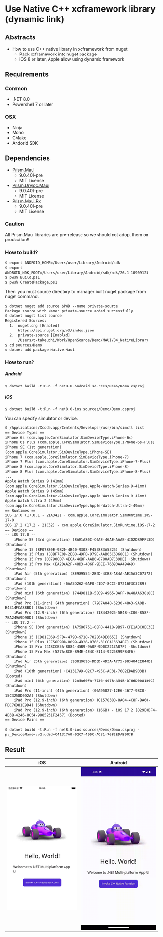 # Use Native C++ xcframework library (dynamic link)

## Abstracts

* How to use C++ native library in xcframework from nuget
  * Pack xcframework into nuget package
  * iOS 8 or later, Apple allow using dynamic framework

## Requirements

### Common

* .NET 8.0
* Powershell 7 or later

### OSX

* Ninja
* Mono
* CMake
* Andorid SDK

## Dependencies

* [Prism.Maui](https://github.com/PrismLibrary/Prism.Maui)
  * 9.0.401-pre
  * MIT License
* [Prism.DryIoc.Maui](https://github.com/PrismLibrary/Prism.Maui)
  * 9.0.401-pre
  * MIT License
* [Prism.Maui.Rx](https://github.com/PrismLibrary/Prism.Maui)
  * 9.0.401-pre
  * MIT License

### Caution

All Prism.Maui libraries are pre-release so we should not adopt them on production!!

### How to build?

````shel
$ export ANDROID_HOME=/Users/user/Library/Android/sdk
$ export ANDROID_NDK_ROOT=/Users/user/Library/Android/sdk/ndk/26.1.10909125
$ pwsh Build.ps1
$ pwsh CreatePackage.ps1
````

Then, you must source directory to manager built nuget package from nuget command.

````shell
$ dotnet nuget add source $PWD --name private-source
Package source with Name: private-source added successfully.
$ dotnet nuget list source                          
Registered Sources:
  1.  nuget.org [Enabled]
      https://api.nuget.org/v3/index.json
  2.  private-source [Enabled]
      /Users/t-takeuchi/Work/OpenSource/Demo/MAUI/04_NativeLibrary
$ cd sources/Demo
$ dotnet add package Native.Maui
````

### How to run?

##### Android

````shell
$ dotnet build -t:Run -f net8.0-android sources/Demo/Demo.csproj 
````

##### iOS

````shell
$ dotnet build -t:Run -f net8.0-ios sources/Demo/Demo.csproj 
````

You can specify simulator or device.

````shell
$ /Applications/Xcode.app/Contents/Developer/usr/bin/simctl list
== Device Types ==
iPhone 6s (com.apple.CoreSimulator.SimDeviceType.iPhone-6s)
iPhone 6s Plus (com.apple.CoreSimulator.SimDeviceType.iPhone-6s-Plus)
iPhone SE (1st generation) (com.apple.CoreSimulator.SimDeviceType.iPhone-SE)
iPhone 7 (com.apple.CoreSimulator.SimDeviceType.iPhone-7)
iPhone 7 Plus (com.apple.CoreSimulator.SimDeviceType.iPhone-7-Plus)
iPhone 8 (com.apple.CoreSimulator.SimDeviceType.iPhone-8)
iPhone 8 Plus (com.apple.CoreSimulator.SimDeviceType.iPhone-8-Plus)
...
Apple Watch Series 9 (41mm) (com.apple.CoreSimulator.SimDeviceType.Apple-Watch-Series-9-41mm)
Apple Watch Series 9 (45mm) (com.apple.CoreSimulator.SimDeviceType.Apple-Watch-Series-9-45mm)
Apple Watch Ultra 2 (49mm) (com.apple.CoreSimulator.SimDeviceType.Apple-Watch-Ultra-2-49mm)
== Runtimes ==
iOS 17.0 (17.0.1 - 21A342) - com.apple.CoreSimulator.SimRuntime.iOS-17-0
iOS 17.2 (17.2 - 21C62) - com.apple.CoreSimulator.SimRuntime.iOS-17-2
== Devices ==
-- iOS 17.0 --
    iPhone SE (3rd generation) (8AE1A80C-C0AE-46AE-AAAE-43D2DB9FF13D) (Shutdown) 
    iPhone 15 (8F07870E-9B2D-4B40-9308-F455883A5326) (Shutdown) 
    iPhone 15 Plus (88BF7E0D-2EB8-49FB-979D-AAB05C6D68C1) (Shutdown) 
    iPhone 15 Pro (00790C07-4ECA-48BF-AAB0-8780AB7C39DE) (Shutdown) 
    iPhone 15 Pro Max (EA2DAA2F-48D3-406F-9BEE-76390AA49469) (Shutdown) 
    iPad Air (5th generation) (8E989554-2B9D-4CB8-A84A-AE35A3C07372) (Shutdown) 
    iPad (10th generation) (6AA5D262-0AF0-41D7-8CC2-07216F3C3289) (Shutdown) 
    iPad mini (6th generation) (7449811B-5EC9-4965-BAFF-0A48AA63818C) (Shutdown) 
    iPad Pro (11-inch) (4th generation) (7287A048-6230-4863-9A0B-E4314FCA88BD) (Shutdown) 
    iPad Pro (12.9-inch) (6th generation) (18442026-5B4B-4C06-858F-7EA249A9D90D) (Shutdown) 
-- iOS 17.2 --
    iPhone SE (3rd generation) (A7586751-0EF8-4418-9B97-CFE1ABC0EC3E) (Shutdown) 
    iPhone 15 (CD81E069-5FD4-479D-9718-702E64DE065E) (Shutdown) 
    iPhone 15 Plus (FF56F9BB-8099-4D26-8766-31CCA13634BF) (Shutdown) 
    iPhone 15 Pro (44BCCE5A-8084-45B9-9A0F-9D0C2217A87F) (Shutdown) 
    iPhone 15 Pro Max (527A48CE-B94E-4E4C-B114-9226899FB4F6) (Shutdown) 
    iPad Air (5th generation) (9B810695-DDED-4D3A-A775-983404EE840B) (Shutdown) 
    iPad (10th generation) (C41317A9-02C7-495C-AC31-7682EDAB903B) (Booted) 
    iPad mini (6th generation) (2A5A60FA-7736-497B-A54B-D766D0081B9C) (Shutdown) 
    iPad Pro (11-inch) (4th generation) (06A95827-12E6-4677-9BC0-15C3258D0D2A) (Shutdown) 
    iPad Pro (12.9-inch) (6th generation) (C1578380-8A04-4C8F-BA60-FBC76D81E9D4) (Shutdown) 
    iPad Pro (12.9-inch) (6th generation) (16GB) - iOS 17.2 (829E0BF4-4B3B-4246-8C54-9885231F2457) (Booted) 
== Device Pairs ==

$ dotnet build -t:Run -f net8.0-ios sources/Demo/Demo.csproj -p:_DeviceName=:v2:udid=C41317A9-02C7-495C-AC31-7682EDAB903B
````

## Result

|iOS|Android|
|---|---|
|<img src="images/ios.gif?raw=true" title="ios" width="480" />|<img src="images/android.gif?raw=true" title="android" width="480" />|
